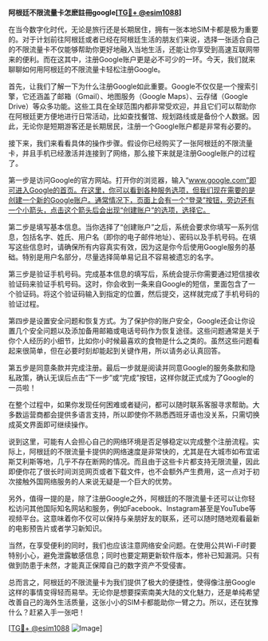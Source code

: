 **阿根廷不限流量卡怎麽註冊google[[TG💪+ @esim1088](https://t.me/s/esim1088)]**

在当今数字化时代，无论是旅行还是长期居住，拥有一张本地SIM卡都是极为重要的。对于计划前往阿根廷或者已经在阿根廷生活的朋友们来说，选择一张适合自己的不限流量卡不仅能够帮助你更好地融入当地生活，还能让你享受到高速互联网带来的便利。而在这其中，注册Google账户更是必不可少的一环。今天，我们就来聊聊如何用阿根廷的不限流量卡轻松注册Google。

首先，让我们了解一下为什么注册Google如此重要。Google不仅仅是一个搜索引擎，它还涵盖了邮箱（Gmail）、地图服务（Google Maps）、云存储（Google Drive）等众多功能。这些工具在全球范围内都非常受欢迎，并且它们可以帮助你在阿根廷更方便地进行日常活动，比如查找餐馆、规划路线或是备份个人数据。因此，无论你是短期游客还是长期居民，注册一个Google账户都是非常有必要的。

接下来，我们来看看具体的操作步骤。假设你已经购买了一张阿根廷的不限流量卡，并且手机已经激活并连接到了网络，那么接下来就是注册Google账户的过程了。

第一步是访问Google的官方网站。打开你的浏览器，输入“www.google.com”即可进入Google的首页。在这里，你可以看到各种服务选项，但我们现在需要的是创建一个新的Google账户。通常情况下，页面上会有一个“登录”按钮，旁边还有一个小箭头，点击这个箭头后会出现“创建账户”的选项，选择它。

第二步是填写基本信息。当你选择了“创建账户”之后，系统会要求你填写一系列信息，包括名字、姓氏、用户名（即你的电子邮件地址）、密码以及手机号码。在填写这些信息时，请确保所有内容真实有效，因为这是你今后使用Google服务的基础。特别是用户名部分，尽量选择简单易记且不容易被遗忘的名字。

第三步是验证手机号码。完成基本信息的填写后，系统会提示你需要通过短信接收验证码来验证手机号码。这时，你会收到一条来自Google的短信，里面包含了一个验证码。将这个验证码输入到指定的位置，然后提交，这样就完成了手机号码的验证过程。

第四步是设置安全问题和恢复方式。为了保护你的账户安全，Google还会让你设置几个安全问题以及添加备用邮箱或电话号码作为恢复途径。这些问题通常是关于你个人经历的小细节，比如你小时候最喜欢的食物是什么之类的。虽然这些问题看起来很简单，但在必要时刻却能起到关键作用，所以请务必认真回答。

第五步是同意条款并完成注册。最后一步就是阅读并同意Google的服务条款和隐私政策，确认无误后点击“下一步”或“完成”按钮，这样你就正式成为了Google的一员啦！

在整个过程中，如果你发现任何困难或者疑问，都可以随时联系客服寻求帮助。大多数运营商都会提供多语言支持，所以即使你不熟悉西班牙语也没关系，只需切换成英文界面即可继续操作。

说到这里，可能有人会担心自己的网络环境是否足够稳定以完成整个注册流程。实际上，阿根廷的不限流量卡提供的网络速度是非常快的，尤其是在大城市如布宜诺斯艾利斯等地，几乎不存在断网的情况。而且由于这些卡片都支持无限流量，因此即便你花了很长时间浏览网页或者下载文件，也不会额外产生费用，这一点对于初次接触外国网络服务的人来说无疑是一个巨大的优势。

另外，值得一提的是，除了注册Google之外，阿根廷的不限流量卡还可以让你轻松访问其他国际知名网站和服务，例如Facebook、Instagram甚至是YouTube等视频平台。这意味着你不仅可以保持与亲朋好友的联系，还可以随时随地观看最新的电影预告片或者学习新知识。

当然，在享受便利的同时，我们也应该注意网络安全问题。在使用公共Wi-Fi时要特别小心，避免泄露敏感信息；同时也要定期更新软件版本，修补已知漏洞。只有做到防患于未然，才能真正保障自己的数字资产不受侵害。

总而言之，阿根廷的不限流量卡为我们提供了极大的便捷性，使得像注册Google这样的事情变得轻而易举。无论你是想要探索南美大陆的文化魅力，还是单纯希望改善自己的海外生活质量，这张小小的SIM卡都能助你一臂之力。所以，还在犹豫什么？赶紧入手一张吧！

[[TG💪+ @esim1088](https://t.me/s/esim1088) ![Image](https://i.postimg.cc/4NQfJmqS/Snipaste-2025-05-13-00-14-12.png)]